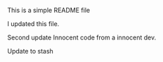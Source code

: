 This is a simple README file

I updated this file.

Second update 
Innocent code from a innocent dev. 

Update to stash